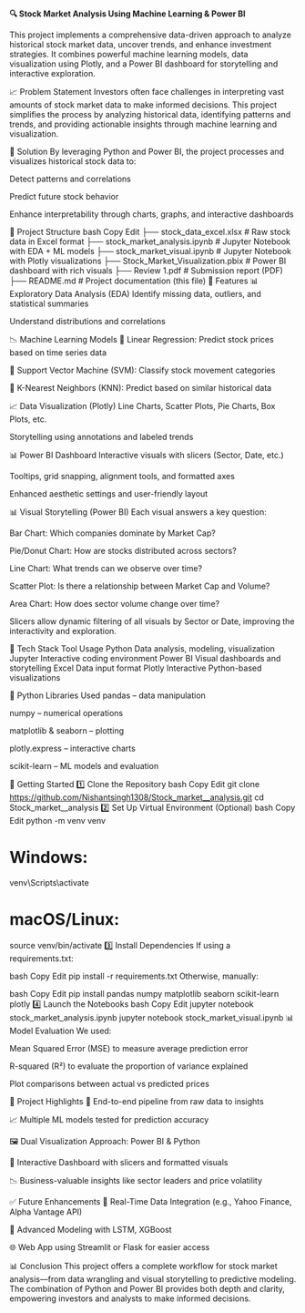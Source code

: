 **🔍 Stock Market Analysis Using Machine Learning & Power BI**


This project implements a comprehensive data-driven approach to analyze historical stock market data, uncover trends, and enhance investment strategies. It combines powerful machine learning models, data visualization using Plotly, and a Power BI dashboard for storytelling and interactive exploration.

📈 Problem Statement
Investors often face challenges in interpreting vast amounts of stock market data to make informed decisions. This project simplifies the process by analyzing historical data, identifying patterns and trends, and providing actionable insights through machine learning and visualization.

🔧 Solution
By leveraging Python and Power BI, the project processes and visualizes historical stock data to:

Detect patterns and correlations

Predict future stock behavior

Enhance interpretability through charts, graphs, and interactive dashboards

📁 Project Structure
bash
Copy
Edit
├── stock_data_excel.xlsx             # Raw stock data in Excel format
├── stock_market_analysis.ipynb       # Jupyter Notebook with EDA + ML models
├── stock_market_visual.ipynb         # Jupyter Notebook with Plotly visualizations
├── Stock_Market_Visualization.pbix   # Power BI dashboard with rich visuals
├── Review 1.pdf                      # Submission report (PDF)
├── README.md                         # Project documentation (this file)
🔧 Features
📊 Exploratory Data Analysis (EDA)
Identify missing data, outliers, and statistical summaries

Understand distributions and correlations

📉 Machine Learning Models
🔹 Linear Regression: Predict stock prices based on time series data

🔹 Support Vector Machine (SVM): Classify stock movement categories

🔹 K-Nearest Neighbors (KNN): Predict based on similar historical data

📈 Data Visualization (Plotly)
Line Charts, Scatter Plots, Pie Charts, Box Plots, etc.

Storytelling using annotations and labeled trends

📊 Power BI Dashboard
Interactive visuals with slicers (Sector, Date, etc.)

Tooltips, grid snapping, alignment tools, and formatted axes

Enhanced aesthetic settings and user-friendly layout

📊 Visual Storytelling (Power BI)
Each visual answers a key question:

Bar Chart: Which companies dominate by Market Cap?

Pie/Donut Chart: How are stocks distributed across sectors?

Line Chart: What trends can we observe over time?

Scatter Plot: Is there a relationship between Market Cap and Volume?

Area Chart: How does sector volume change over time?

Slicers allow dynamic filtering of all visuals by Sector or Date, improving the interactivity and exploration.

🧰 Tech Stack
Tool	Usage
Python	Data analysis, modeling, visualization
Jupyter	Interactive coding environment
Power BI	Visual dashboards and storytelling
Excel	Data input format
Plotly	Interactive Python-based visualizations

🔌 Python Libraries Used
pandas – data manipulation

numpy – numerical operations

matplotlib & seaborn – plotting

plotly.express – interactive charts

scikit-learn – ML models and evaluation

🚀 Getting Started
1️⃣ Clone the Repository
bash
Copy
Edit
git clone https://github.com/Nishantsingh1308/Stock_market__analysis.git
cd Stock_market__analysis
2️⃣ Set Up Virtual Environment (Optional)
bash
Copy
Edit
python -m venv venv
# Windows:
venv\Scripts\activate
# macOS/Linux:
source venv/bin/activate
3️⃣ Install Dependencies
If using a requirements.txt:

bash
Copy
Edit
pip install -r requirements.txt
Otherwise, manually:

bash
Copy
Edit
pip install pandas numpy matplotlib seaborn scikit-learn plotly
4️⃣ Launch the Notebooks
bash
Copy
Edit
jupyter notebook stock_market_analysis.ipynb
jupyter notebook stock_market_visual.ipynb
📊 Model Evaluation
We used:

Mean Squared Error (MSE) to measure average prediction error

R-squared (R²) to evaluate the proportion of variance explained

Plot comparisons between actual vs predicted prices

📌 Project Highlights
📂 End-to-end pipeline from raw data to insights

📈 Multiple ML models tested for prediction accuracy

🖼️ Dual Visualization Approach: Power BI & Python

📌 Interactive Dashboard with slicers and formatted visuals

📉 Business-valuable insights like sector leaders and price volatility

✅ Future Enhancements
📡 Real-Time Data Integration (e.g., Yahoo Finance, Alpha Vantage API)

🤖 Advanced Modeling with LSTM, XGBoost

🌐 Web App using Streamlit or Flask for easier access

📊 Conclusion
This project offers a complete workflow for stock market analysis—from data wrangling and visual storytelling to predictive modeling. The combination of Python and Power BI provides both depth and clarity, empowering investors and analysts to make informed decisions.
